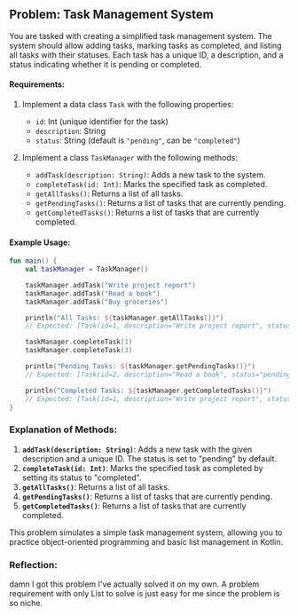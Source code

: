 ## Problem: Task Management System

You are tasked with creating a simplified task management system. The system should allow adding tasks, marking tasks as completed, and listing all tasks with their statuses. Each task has a unique ID, a description, and a status indicating whether it is pending or completed.

#### Requirements:
1. Implement a data class `Task` with the following properties:
    - `id`: Int (unique identifier for the task)
    - `description`: String
    - `status`: String (default is `"pending"`, can be `"completed"`)

2. Implement a class `TaskManager` with the following methods:
    - `addTask(description: String)`: Adds a new task to the system.
    - `completeTask(id: Int)`: Marks the specified task as completed.
    - `getAllTasks()`: Returns a list of all tasks.
    - `getPendingTasks()`: Returns a list of tasks that are currently pending.
    - `getCompletedTasks()`: Returns a list of tasks that are currently completed.

#### Example Usage:

```kotlin
fun main() {
    val taskManager = TaskManager()

    taskManager.addTask("Write project report")
    taskManager.addTask("Read a book")
    taskManager.addTask("Buy groceries")

    println("All Tasks: ${taskManager.getAllTasks()}") 
    // Expected: [Task(id=1, description="Write project report", status="pending"), Task(id=2, description="Read a book", status="pending"), Task(id=3, description="Buy groceries", status="pending")]

    taskManager.completeTask(1)
    taskManager.completeTask(3)

    println("Pending Tasks: ${taskManager.getPendingTasks()}") 
    // Expected: [Task(id=2, description="Read a book", status="pending")]

    println("Completed Tasks: ${taskManager.getCompletedTasks()}") 
    // Expected: [Task(id=1, description="Write project report", status="completed"), Task(id=3, description="Buy groceries", status="completed")]
}
```

### Explanation of Methods:
1. **`addTask(description: String)`**: Adds a new task with the given description and a unique ID. The status is set to "pending" by default.
2. **`completeTask(id: Int)`**: Marks the specified task as completed by setting its status to "completed".
3. **`getAllTasks()`**: Returns a list of all tasks.
4. **`getPendingTasks()`**: Returns a list of tasks that are currently pending.
5. **`getCompletedTasks()`**: Returns a list of tasks that are currently completed.

This problem simulates a simple task management system, allowing you to practice object-oriented programming and basic list management in Kotlin.

### Reflection: 
damn I got this problem I've actually solved it on my own. A problem requirement with only List to solve is just easy for me since the problem is so niche. 